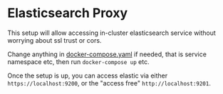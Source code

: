 # Elasticsearch Proxy

This setup will allow accessing in-cluster elasticsearch service without worrying about ssl trust or cors.

Change anything in [docker-compose.yaml](docker-compose.yaml) if needed, that is service namespace etc, then run `docker-compose up` etc.

Once the setup is up, you can access elastic via either `https://localhost:9200`, or the "access free" `http://localhost:9201`.
